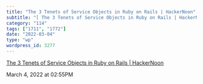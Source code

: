 ```yaml
---
title: "The 3 Tenets of Service Objects in Ruby on Rails | HackerNoon"
subtitle: "[ The 3 Tenets of Service Objects in Ruby on Rails | HackerNoon](https://hackernoon.com/the-3-tenets..."
category: "114"
tags: ["1711", "1772"]
date: "2022-03-04"
type: "wp"
wordpress_id: 3277
---
```

[ The 3 Tenets of Service Objects in Ruby on Rails | HackerNoon](https://hackernoon.com/the-3-tenets-of-service-objects-c936b891b3c2)
 
March 4, 2022 at 02:55PM